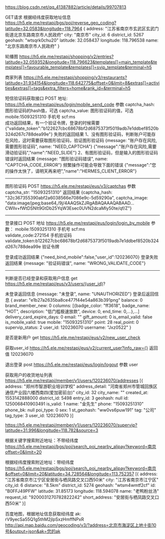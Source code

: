 https://blog.csdn.net/qq_41387882/article/details/99707813


GET请求
根据经纬度获取地址信息
https://h5.ele.me/restapi/bgs/poi/reverse_geo_coding?latitude=32.0583&longitude=118.7964
{
    address: "江苏省南京市玄武区玄武门街道北京东路南京市人民政府"
    city: "南京市"
    city_id: 6
    district_id: 5267
    geohash: "wtsqrk0chu20"
    latitude: 32.058437
    longitude: 118.796538
    name: "北京东路南京市人民政府"
}

轮播图
https://h5.ele.me/restapi/shopping/v2/entries?latitude=32.059352&longitude=118.796623&templates[]=main_template&templates[]=favourable_template&templates[]=svip_template&terminal=h5

商家列表
https://h5.ele.me/restapi/shopping/v3/restaurants?latitude=31.934154&longitude=118.642775&offset=0&limit=8&extras[]=activities&extras[]=tags&extra_filters=home&rank_id=&terminal=h5


短信验证码获取接口 POST
地址:   https://h5.ele.me/restapi/eus/login/mobile_send_code
参数    captcha_hash:           图形验证码的hash值，可选
        captcha_value:          图形验证码的值，可选
        mobile:15093251310      手机号
        scf:ms                  
成功返回结果，有一个验证令牌，登录的时候需要
{"validate_token":"b122627cbc68678bf2d6875373f5019adb7e1ddbef8520b324d267c788dea99e"}
失败的返回结果
1、没有图形验证码，判断账户可能存在风险，这时需要获取图形验证码，验证图形验证码
{message: "账户存在风险,需要图形验证码", name: "NEED_CAPTCHA"}
{"message":"账户存在风险,需要滑动验证码","name":"NEED_SLIDE"}
2、有图形验证码，但是输入的图形验证码错误时返回结果
{message: "图形验证码错误", name: "CAPTCHA_CODE_ERROR"}
频繁操作可能会导致下面的错误
{"message":"您的操作太快了，请明天再来吧","name":"HERMES_CLIENT_ERROR"}

----------------------------------------------------------------
图形验证码 POST
https://h5.ele.me/restapi/eus/v3/captchas
参数    captcha_str: "15093251310"
返回结果
{captcha_hash: "32c367355390abf2a6038566e7086e9c-5d59290a", captcha_image: "data:image/jpeg;base64,/9j/4AAQSkZJRgABAQAAAQABAAD…CWIIv+fWtDSNIt9GtDb25YqW3Esec0UVN2dcaMIy50te/qf/Z"}


-------------------------------------------------------

登录接口 POST
地址  https://h5.ele.me/restapi/eus/login/login_by_mobile
参数：
    mobile:15093251310      手机号
    scf:ms                  
    validate_code:272154    手机验证码
    validate_token:b122627cbc68678bf2d6875373f5019adb7e1ddbef8520b324d267c788dea99e  验证令牌

登录成功返回结果
{"need_bind_mobile":false,"user_id":120236070}
登录失败返回结果
{message: "验证码错误", name: "WRONG_VALIDATE_CODE"}

---------------------------------------------------------

判断是否已经登录和获取用户信息 get
https://h5.ele.me/restapi/eus/v3/users/{user_id}?

未登录返回信息
{message: "未登录", name: "UNAUTHORIZED"}
登录后返回信息
{
    avatar: "e1b27a2635ba8ce477f44e54a863b391png"
    balance: 0
    brand_member_new: 0
    columns: [{badge_color: "ff3618", badge_name: "HOT", description: "低门槛极速放款", device: 0, end_time: 0,…},…]
    delivery_card_expire_days: 0
    email: ""
    gift_amount: 0
    is_email_valid: false
    is_mobile_valid: true
    mobile: "15093251310"
    point: 28
    real_point: 0
    supervip_status: 2
    user_id: 120236070
    username: "Jxz0522"
}

是否是新用户 get
https://h5.ele.me/restapi/eus/v2/new_user_check

获取user_id
https://h5.ele.me/restapi/eus/v2/current_user?info_raw={}
返回值
120236070

退出登录 post
https://h5.ele.me/restapi/eus/login/logout
参数 user

获取用户的收货地址列表
https://h5.ele.me/restapi/member/v1/users/120236070/addresses
[{
    address: "郑州市智游职业培训学校"
    address_detail: "河南省郑州市管城回族区通信产业园六楼西南四(爱加密前台)"
    city_id: 32
    city_name: ""
    created_at: 1553142888000
    district_id: 5498
    entry_id: 3
    geohash: null
    id: 1250068410903491
    is_valid: 1
    name: "金先生"
    phone: "15093251310"
    phone_bk: null
    poi_type: 0
    sex: 1
    st_geohash: "ww0vs6puw191"
    tag: "公司"
    tag_type: 3
    user_id: 120236070
}]

https://h5.ele.me/restapi/member/v1/users/120236070/supervip?latitude=31.996&longitude=118.782&source=3

根据关键字搜索附近地址：不带经纬度
https://h5.ele.me/restapi/bgs/poi/search_poi_nearby_alipay?keyword=南京offset=0&limit=20

根据经纬度搜索附近地址：带经纬度
https://h5.ele.me/restapi/bgs/poi/search_poi_nearby_alipay?keyword=南京&offset=0&limit=20&latitude=34.728564&longitude=113.752357
[{
    address: "江苏省南京市江宁区安居街与栖凤路交叉口西50米"
    city: "江苏省南京市江宁区"
    city_id: 6
    distance: "8.5km"
    district_id: 5274
    geohash: "wtsm4wmtf2cf"
    id: "B0FFJ49PFW"
    latitude: 31.85173
    longitude: 118.594078
    name: "老鸭粉丝汤"
    request_id: "9200031270782822242"
    short_address: "安居街与栖凤路交叉口西50米"
}]


百度地图，根据地址信息获取经纬度
ak: rV9yecSa55Q1g5thM2jlpSxzHmffNPxR
http://api.map.baidu.com/geocoding/v3/?address=北京市海淀区上地十街10号&output=json&ak=您的ak